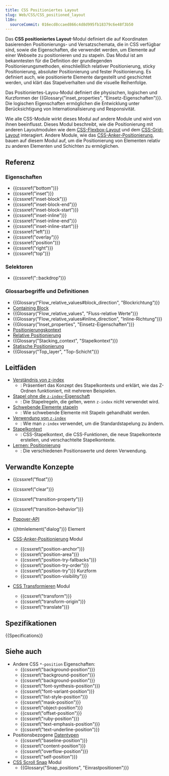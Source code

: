 ```yaml
---
title: CSS Positioniertes Layout
slug: Web/CSS/CSS_positioned_layout
l10n:
  sourceCommit: 016ecd8ccaed866c4d8d995fb18379c6e48f3b50
---
```


Das **CSS positioniertes Layout**-Modul definiert die auf Koordinaten basierenden Positionierungs- und Versatzschemata, die in CSS verfügbar sind, sowie die Eigenschaften, die verwendet werden, um Elemente auf einer Webseite zu positionieren und zu stapeln. Das Modul ist am bekanntesten für die Definition der grundlegenden Positionierungsmethoden, einschließlich relativer Positionierung, sticky Positionierung, absoluter Positionierung und fester Positionierung. Es definiert auch, wie positionierte Elemente dargestellt und geschichtet werden, und klärt das Stapelverhalten und die visuelle Reihenfolge.

Das Positioniertes-Layou-Modul definiert die physischen, logischen und Kurzformen der {{Glossary("inset_properties", "Einsetz-Eigenschaften")}}. Die logischen Eigenschaften ermöglichen die Entwicklung unter Berücksichtigung von Internationalisierung und Responsivität.

Wie alle CSS-Module wirkt dieses Modul auf andere Module und wird von ihnen beeinflusst. Dieses Modul beschreibt, wie die Positionierung mit anderen Layoutmodulen wie dem [CSS-Flexbox-Layout](/de/docs/Web/CSS/CSS_flexible_box_layout) und dem [CSS-Grid-Layout](/de/docs/Web/CSS/CSS_grid_layout) interagiert. Andere Module, wie das [CSS-Anker-Positionierung](/de/docs/Web/CSS/CSS_anchor_positioning), bauen auf diesem Modul auf, um die Positionierung von Elementen relativ zu anderen Elementen und Schichten zu ermöglichen.

## Referenz

### Eigenschaften

- {{cssxref("bottom")}}
- {{cssxref("inset")}}
- {{cssxref("inset-block")}}
- {{cssxref("inset-block-end")}}
- {{cssxref("inset-block-start")}}
- {{cssxref("inset-inline")}}
- {{cssxref("inset-inline-end")}}
- {{cssxref("inset-inline-start")}}
- {{cssxref("left")}}
- {{cssxref("overlay")}}
- {{cssxref("position")}}
- {{cssxref("right")}}
- {{cssxref("top")}}

### Selektoren

- {{cssxref("::backdrop")}}

### Glossarbegriffe und Definitionen

- {{Glossary("Flow_relative_values#block_direction", "Blockrichtung")}}
- [Containing Block](/de/docs/Web/CSS/CSS_display/Containing_block)
- {{Glossary("Flow_relative_values", "Fluss-relative Werte")}}
- {{Glossary("Flow_relative_values#inline_direction", "Inline-Richtung")}}
- {{Glossary("Inset_properties", "Einsetz-Eigenschaften")}}
- [Positionierungskontext](/de/docs/Learn_web_development/Core/CSS_layout/Positioning#positioning_contexts)
- [Relative Positionierung](/de/docs/Web/CSS/position#relative_positioning)
- {{Glossary("Stacking_context", "Stapelkontext")}}
- [Statische Positionierung](/de/docs/Learn_web_development/Core/CSS_layout/Positioning#static_positioning)
- {{Glossary("Top_layer", "Top-Schicht")}}

## Leitfäden

- [Verständnis von z-index](/de/docs/Web/CSS/CSS_positioned_layout/Understanding_z-index)
  - : Präsentiert das Konzept des Stapelkontexts und erklärt, wie das Z-Ordnen funktioniert, mit mehreren Beispielen.
- [Stapel ohne die `z-index`-Eigenschaft](/de/docs/Web/CSS/CSS_positioned_layout/Stacking_without_z-index)
  - : Die Stapelregeln, die gelten, wenn `z-index` nicht verwendet wird.
- [Schwebende Elemente stapeln](/de/docs/Web/CSS/CSS_positioned_layout/Stacking_floating_elements)
  - : Wie schwebende Elemente mit Stapeln gehandhabt werden.
- [Verwendung von `z-index`](/de/docs/Web/CSS/CSS_positioned_layout/Using_z-index)
  - : Wie man `z-index` verwendet, um die Standardstapelung zu ändern.
- [Stapelkontext](/de/docs/Web/CSS/CSS_positioned_layout/Stacking_context)
  - : CSS-Stapelkontext, die CSS-Funktionen, die neue Stapelkontexte erstellen, und verschachtelte Stapelkontexte.
- [Lernen: Positionierung](/de/docs/Learn_web_development/Core/CSS_layout/Positioning)
  - : Die verschiedenen Positionswerte und deren Verwendung.

## Verwandte Konzepte

- {{cssxref("float")}}
- {{cssxref("clear")}}
- {{cssxref("transition-property")}}
- {{cssxref("transition-behavior")}}
- [Popover-API](/de/docs/Web/API/Popover_API)
- {{htmlelement("dialog")}} Element

- [CSS-Anker-Positionierung](/de/docs/Web/CSS/CSS_anchor_positioning) Modul
  - {{cssxref("position-anchor")}}
  - {{cssxref("position-area")}}
  - {{cssxref("position-try-fallbacks")}}
  - {{cssxref("position-try-order")}}
  - {{cssxref("position-try")}} Kurzform
  - {{cssxref("position-visibility")}}

- [CSS Transformieren](/de/docs/Web/CSS/CSS_transforms) Modul
  - {{cssxref("transform")}}
  - {{cssxref("transform-origin")}}
  - {{cssxref("translate")}}

## Spezifikationen

{{Specifications}}

## Siehe auch

- Andere CSS `*-position` Eigenschaften:
  - {{cssxref("background-position")}}
  - {{cssxref("background-position")}}
  - {{cssxref("background-position")}}
  - {{cssxref("font-synthesis-position")}}
  - {{cssxref("font-variant-position")}}
  - {{cssxref("list-style-position")}}
  - {{cssxref("mask-position")}}
  - {{cssxref("object-position")}}
  - {{cssxref("offset-position")}}
  - {{cssxref("ruby-position")}}
  - {{cssxref("text-emphasis-position")}}
  - {{cssxref("text-underline-position")}}
- Positionsbezogene [Datentypen](/de/docs/Web/CSS/CSS_values_and_units/CSS_data_types)
  - {{cssxref("baseline-position")}}
  - {{cssxref("content-position")}}
  - {{cssxref("overflow-position")}}
  - {{cssxref("self-position")}}
- [CSS Scroll Snap](/de/docs/Web/CSS/CSS_scroll_snap) Modul
  - {{Glossary("Snap_positions", "Einrastpositionen")}}
